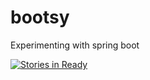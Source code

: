 # bootsy
Experimenting with spring boot

[![Stories in Ready](https://badge.waffle.io/leftybookworm/bootsy.png?label=ready&title=Ready)](http://waffle.io/leftybookworm/bootsy)

